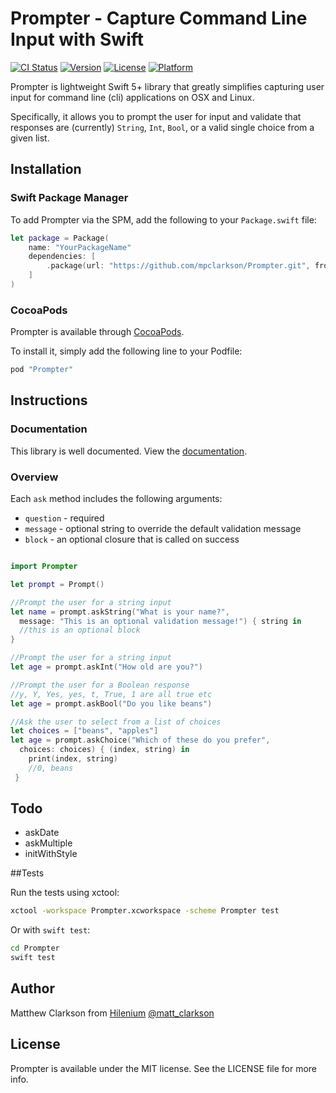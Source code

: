 # Prompter - Capture Command Line Input with Swift

[![CI Status](http://img.shields.io/travis/mpclarkson/Prompter.svg?style=flat)](https://travis-ci.org/hilenium/Prompter)
[![Version](https://img.shields.io/cocoapods/v/Prompter.svg?style=flat)](http://cocoapods.org/pods/Prompter)
[![License](https://img.shields.io/cocoapods/l/Prompter.svg?style=flat)](http://cocoapods.org/pods/Prompter)
[![Platform](https://img.shields.io/cocoapods/p/Prompter.svg?style=flat)](http://cocoapods.org/pods/Prompter)

Prompter is lightweight Swift 5+ library that greatly simplifies capturing user input for command line (cli) applications on OSX and Linux.

Specifically, it allows you to prompt the user for input and validate that responses are (currently) `String`, `Int`, `Bool`, or a valid single choice from a given list.

## Installation

### Swift Package Manager

To add Prompter via the SPM, add the following to your `Package.swift` file:

```swift
let package = Package(
    name: "YourPackageName"
    dependencies: [
        .package(url: "https://github.com/mpclarkson/Prompter.git", from: "1.0.0"),
    ]
)
```

### CocoaPods

Prompter is available through [CocoaPods](http://cocoapods.org).

To install it, simply add the following line to your Podfile:

```ruby
pod "Prompter"
```

## Instructions

### Documentation
This library is well documented. View the [documentation](https://mpclarkson.github.io/Prompter/).

### Overview

Each `ask` method includes the following arguments:
- `question` - required
- `message` - optional string to override the default validation message
- `block` - an optional closure that is called on success

```swift

import Prompter

let prompt = Prompt()

//Prompt the user for a string input
let name = prompt.askString("What is your name?",
  message: "This is an optional validation message!") { string in
  //this is an optional block
}

//Prompt the user for a string input
let age = prompt.askInt("How old are you?")

//Prompt the user for a Boolean response
//y, Y, Yes, yes, t, True, 1 are all true etc
let age = prompt.askBool("Do you like beans")

//Ask the user to select from a list of choices
let choices = ["beans", "apples"]
let age = prompt.askChoice("Which of these do you prefer",
  choices: choices) { (index, string) in
    print(index, string)
    //0, beans
 }

```

## Todo

- askDate
- askMultiple
- initWithStyle

##Tests

Run the tests using xctool:

```bash
xctool -workspace Prompter.xcworkspace -scheme Prompter test
```

Or with `swift test`:
```bash
cd Prompter
swift test
```

## Author

Matthew Clarkson from [Hilenium](http://hilenium.com) [@matt_clarkson](https://twitter.com/matt_clarkson)

## License

Prompter is available under the MIT license. See the LICENSE file for more info.
